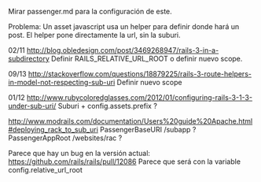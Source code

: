 Mirar passenger.md para la configuración de este.

Problema:
Un asset javascript usa un helper para definir donde hará un post.
El helper pone directamente la url, sin la suburi.

02/11 http://blog.obledesign.com/post/3469268947/rails-3-in-a-subdirectory
Definir RAILS_RELATIVE_URL_ROOT o definir nuevo scope.

09/13 http://stackoverflow.com/questions/18879225/rails-3-route-helpers-in-model-not-respecting-sub-uri
Definir nuevo scope

01/12 http://www.rubycoloredglasses.com/2012/01/configuring-rails-3-1-3-under-sub-uri/
Suburi + config.assets.prefix ?

http://www.modrails.com/documentation/Users%20guide%20Apache.html#deploying_rack_to_sub_uri
PassengerBaseURI /subapp        ?
PassengerAppRoot /websites/rac  ?


Parece que hay un bug en la versión actual: https://github.com/rails/rails/pull/12086
Parece que será con la variable config.relative_url_root
